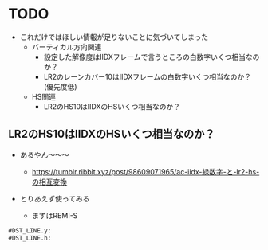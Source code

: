 # TODO

- これだけではほしい情報が足りないことに気づいてしまった
  - バーティカル方向関連
    - 設定した解像度はIIDXフレームで言うところの白数字いくつ相当なのか？
    - LR2のレーンカバー10はIIDXフレームの白数字いくつ相当なのか？(優先度低)
  - HS関連
    - LR2のHS10はIIDXのHSいくつ相当なのか？

## LR2のHS10はIIDXのHSいくつ相当なのか？

- あるやん〜〜〜
  - https://tumblr.ribbit.xyz/post/98609071965/ac-iidx-緑数字-と-lr2-hs-の相互変換

- とりあえず使ってみる
  - まずはREMI-S

```txt
#DST_LINE.y: 
#DST_LINE.h: 
```